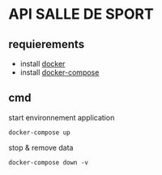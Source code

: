 # API SALLE DE SPORT 

## requierements

- install [docker](https://docs.docker.com/get-docker/)
- install [docker-compose](https://docs.docker.com/compose/install/)

## cmd

start environnement application
```
docker-compose up
```

stop & remove data
```
docker-compose down -v
```
